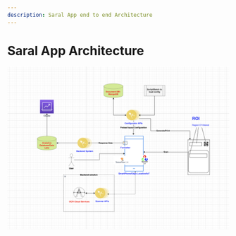 ```yaml
---
description: Saral App end to end Architecture
---
```


# Saral App Architecture

![](<../.gitbook/assets/Saral v1.0 Architecture.png>)
